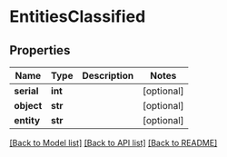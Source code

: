 # EntitiesClassified

## Properties
Name | Type | Description | Notes
------------ | ------------- | ------------- | -------------
**serial** | **int** |  | [optional] 
**object** | **str** |  | [optional] 
**entity** | **str** |  | [optional] 

[[Back to Model list]](../README.md#documentation-for-models) [[Back to API list]](../README.md#documentation-for-api-endpoints) [[Back to README]](../README.md)


